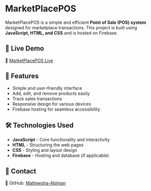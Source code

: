 # MarketPlacePOS

MarketPlacePOS is a simple and efficient **Point of Sale (POS) system** designed for marketplace transactions. This project is built using **JavaScript, HTML, and CSS** and is hosted on Firebase.

## 🚀 Live Demo
🔗 [MarketPlacePOS Live](https://marketplacepos-31efc.web.app)

## 📌 Features
- Simple and user-friendly interface
- Add, edit, and remove products easily
- Track sales transactions
- Responsive design for various devices
- Firebase hosting for seamless accessibility

## 🛠️ Technologies Used
- **JavaScript** - Core functionality and interactivity
- **HTML** - Structuring the web pages
- **CSS** - Styling and layout design
- **Firebase** - Hosting and database (if applicable)

## 📧 Contact
🔗 GitHub: [Matheesha-Abiman](https://github.com/Matheesha-Abiman)

